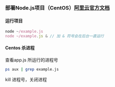 ### 部署Node.js项目（CentOS）[阿里云官方文档](https://help.aliyun.com/document_detail/50775.html?spm=a2c4g.11174283.6.764.l9vyVm)

#### 运行项目

``` js
node ~/example.js 
node ~/example.js & // 加 & 符号会在后台一直运行
```

#### Centos 杀进程

查看app.js  所运行的进程号

``` sh
ps aux | grep example.js  
```

kill 进程号，关闭进程

